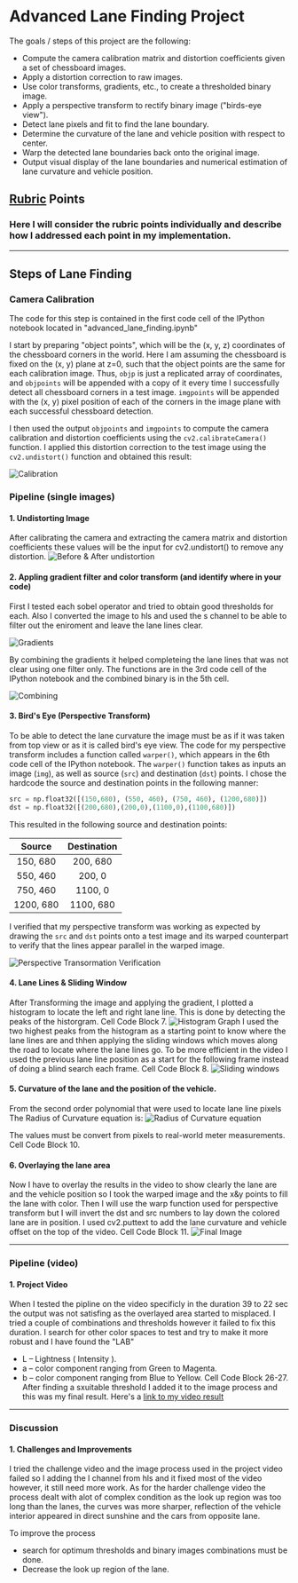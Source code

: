 # **Advanced Lane Finding Project**

The goals / steps of this project are the following:

* Compute the camera calibration matrix and distortion coefficients given a set of chessboard images.
* Apply a distortion correction to raw images.
* Use color transforms, gradients, etc., to create a thresholded binary image.
* Apply a perspective transform to rectify binary image ("birds-eye view").
* Detect lane pixels and fit to find the lane boundary.
* Determine the curvature of the lane and vehicle position with respect to center.
* Warp the detected lane boundaries back onto the original image.
* Output visual display of the lane boundaries and numerical estimation of lane curvature and vehicle position.

[//]: # (Image References)

[image1]: ./examples/calibration.png "Undistorted"
[image2]: ./test_images/test1.jpg "Road Transformed"
[image3]: ./examples/gradient_filters.png "Binary Examples"
[image4]: ./examples/combined.png "combined Example"
[image5]: ./examples/birdeye.png "Fit Visual"
[image6]: ./examples/histogram.png "histogram"
[image7]: ./examples/detecting_lane_lines.png "lane-lines-highlighted"
[image8]: ./examples/output.png "Output"
[image9]: ./examples/radius.png "radius"

[video1]: ./project_video.mp4 "Video"

## [Rubric](https://review.udacity.com/#!/rubrics/571/view) Points

### Here I will consider the rubric points individually and describe how I addressed each point in my implementation.  

---

## Steps of Lane Finding

### Camera Calibration

The code for this step is contained in the first code cell of the IPython notebook located in "advanced_lane_finding.ipynb" 

I start by preparing "object points", which will be the (x, y, z) coordinates of the chessboard corners in the world. Here I am assuming the chessboard is fixed on the (x, y) plane at z=0, such that the object points are the same for each calibration image.  Thus, `objp` is just a replicated array of coordinates, and `objpoints` will be appended with a copy of it every time I successfully detect all chessboard corners in a test image.  `imgpoints` will be appended with the (x, y) pixel position of each of the corners in the image plane with each successful chessboard detection.  

I then used the output `objpoints` and `imgpoints` to compute the camera calibration and distortion coefficients using the `cv2.calibrateCamera()` function.  I applied this distortion correction to the test image using the `cv2.undistort()` function and obtained this result: 

![Calibration][image1]

### Pipeline (single images)

#### 1. Undistorting Image

After calibrating the camera and extracting the camera matrix and distortion coefficients these values will be the input for cv2.undistort() to remove any distortion.
![Before & After undistortion][image2]

#### 2. Appling gradient filter and color transform (and identify where in your code)

First I tested each sobel operator and tried to obtain good thresholds for each. Also I converted the image to hls and used the s channel to be able to filter out the eniroment and leave the lane lines clear. 

![Gradients][image3]

By combining the gradients it helped completeing the lane lines that was not clear using one filter only. 
The functions are in the 3rd code cell of the IPython notebook and the combined binary is in the 5th cell.

![Combining][image4]


#### 3. Bird's Eye (Perspective Transform)
To be able to detect the lane curvature the image must be as if it was taken from top view or as it is called bird's eye view. 
The code for my perspective transform includes a function called `warper()`, which appears in the 6th code cell of the IPython notebook.  The `warper()` function takes as inputs an image (`img`), as well as source (`src`) and destination (`dst`) points.  I chose the hardcode the source and destination points in the following manner:

```python
src = np.float32([(150,680), (550, 460), (750, 460), (1200,680)])
dst = np.float32([(200,680),(200,0),(1100,0),(1100,680)])
```

This resulted in the following source and destination points:

| Source        | Destination   | 
|:-------------:|:-------------:| 
| 150, 680      | 200, 680      | 
| 550, 460      | 200, 0        |
| 750, 460      | 1100, 0       |
| 1200, 680     | 1100, 680     |

I verified that my perspective transform was working as expected by drawing the `src` and `dst` points onto a test image and its warped counterpart to verify that the lines appear parallel in the warped image.


![Perspective Transormation Verification][image5]

#### 4. Lane Lines & Sliding Window 
After Transforming the image and applying the gradient, I plotted a histogram to locate the left and right lane line. This is done by detecting the peaks of the historgram. Cell Code Block 7.
![Histogram Graph][image6]
I used the two highest peaks from the histogram as a starting point to know where the lane lines are and thhen applying the sliding windows which moves along the road to locate where the lane lines go. To be more efficient in the video I used the previous lane line position as a start for the following frame instead of doing a blind search each frame. Cell Code Block 8.
![Sliding windows][image7]

#### 5. Curvature of the lane and the position of the vehicle.
From the second order polynomial that were used to locate lane line pixels
The Radius of Curvature equation is:
![Radius of Curvature equation][image9]

The values must be convert from pixels to real-world meter measurements. Cell Code Block 10.

#### 6. Overlaying the lane area 

Now I have to overlay the results in the video to show clearly the lane are and the vehicle position so I took the warped image and the x&y points to fill the lane with color. Then I will use the warp function used for perspective transform but I will invert the dst and src numbers to lay down the colored lane are in position.
I used cv2.puttext to add the lane curvature and vehicle offset on the top of the video.
Cell Code Block 11.
![Final Image][image8]

---

### Pipeline (video)

#### 1. Project Video

When I tested the pipline on the video specificly in the duration 39 to 22 sec the output was not satisfing as the overlayed area started to misplaced. I tried a couple of combinations and thresholds however it failed to fix this duration. I search for other color spaces to test and try to make it more robust and I have found the "LAB" 
* L – Lightness ( Intensity ).
* a – color component ranging from Green to Magenta.
* b – color component ranging from Blue to Yellow.
Cell Code Block 26-27.
After finding a sxuitable threshold I added it to the image process and this was my final result.
Here's a [link to my video result](./project_video.mp4)

---

### Discussion

#### 1. Challenges and Improvements

I tried the challenge video and the image process used in the project video failed so I adding the l channel from hls and it fixed most of the video however, it still need more work. As for the harder challenge video the process dealt with alot of complex condition as the look up region was too long than the lanes, the curves was more sharper, reflection of the vehicle interior appeared in direct sunshine and the cars from opposite lane. 

To improve the process 
- search for optimum thresholds and binary images combinations must be done.
- Decrease the look up region of the lane.
